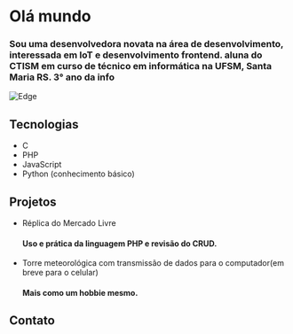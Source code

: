 # Olá mundo
### Sou uma desenvolvedora novata na área de desenvolvimento, interessada em IoT e desenvolvimento frontend. aluna do CTISM em curso de técnico em informática na UFSM, Santa Maria RS. 3° ano da info
![Edge](https://img.shields.io/badge/Edge-0078D7?style=for-the-badge&logo=Microsoft-edge&logoColor=white)
## Tecnologias
- C
- PHP
- JavaScript
- Python (conhecimento básico)
## Projetos
- Réplica do Mercado Livre
  #### Uso e prática da linguagem PHP e revisão do CRUD.
- Torre meteorológica com transmissão de dados para o computador(em breve para o celular)
  #### Mais como um hobbie mesmo.
## Contato

